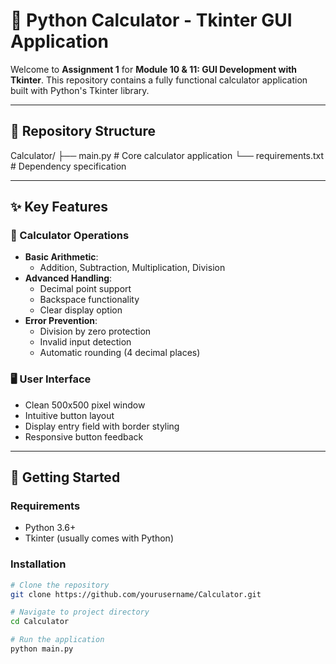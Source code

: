 # 🧮 Python Calculator - Tkinter GUI Application

Welcome to **Assignment 1** for **Module 10 & 11: GUI Development with Tkinter**. This repository contains a fully functional calculator application built with Python's Tkinter library.

---

## 📂 Repository Structure
Calculator/
├── main.py # Core calculator application
└── requirements.txt # Dependency specification

---

## ✨ Key Features

### 🔢 Calculator Operations
- **Basic Arithmetic**: 
  - Addition, Subtraction, Multiplication, Division
- **Advanced Handling**:
  - Decimal point support
  - Backspace functionality
  - Clear display option
- **Error Prevention**:
  - Division by zero protection
  - Invalid input detection
  - Automatic rounding (4 decimal places)

### 🖥️ User Interface
- Clean 500x500 pixel window
- Intuitive button layout
- Display entry field with border styling
- Responsive button feedback

---

## 🚀 Getting Started

### Requirements
- Python 3.6+
- Tkinter (usually comes with Python)

### Installation
```bash
# Clone the repository
git clone https://github.com/yourusername/Calculator.git

# Navigate to project directory
cd Calculator

# Run the application
python main.py
